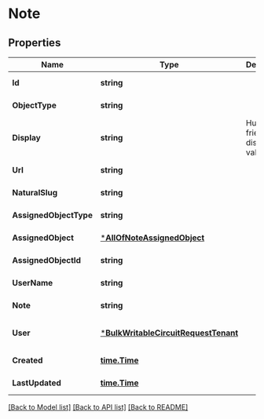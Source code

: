 # Note

## Properties
Name | Type | Description | Notes
------------ | ------------- | ------------- | -------------
**Id** | **string** |  | [default to null]
**ObjectType** | **string** |  | [default to null]
**Display** | **string** | Human friendly display value | [default to null]
**Url** | **string** |  | [default to null]
**NaturalSlug** | **string** |  | [default to null]
**AssignedObjectType** | **string** |  | [default to null]
**AssignedObject** | [***AllOfNoteAssignedObject**](AllOfNoteAssignedObject.md) |  | [default to null]
**AssignedObjectId** | **string** |  | [default to null]
**UserName** | **string** |  | [default to null]
**Note** | **string** |  | [default to null]
**User** | [***BulkWritableCircuitRequestTenant**](BulkWritableCircuitRequest_tenant.md) |  | [optional] [default to null]
**Created** | [**time.Time**](time.Time.md) |  | [default to null]
**LastUpdated** | [**time.Time**](time.Time.md) |  | [default to null]

[[Back to Model list]](../README.md#documentation-for-models) [[Back to API list]](../README.md#documentation-for-api-endpoints) [[Back to README]](../README.md)

